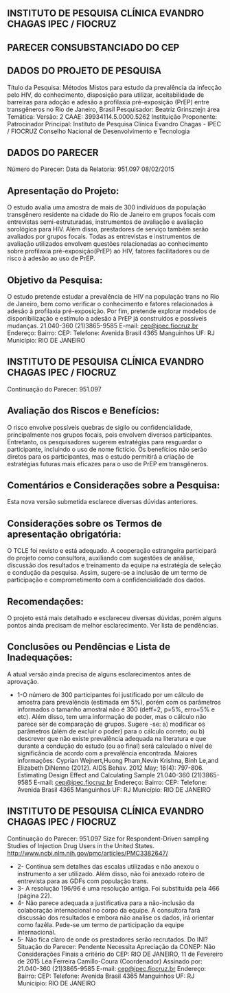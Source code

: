 
## INSTITUTO DE PESQUISA CLÍNICA EVANDRO CHAGAS IPEC / FIOCRUZ

## PARECER CONSUBSTANCIADO DO CEP

## DADOS DO PROJETO DE PESQUISA
Título da Pesquisa:
Métodos Mistos para estudo da prevalência da infecção pelo HIV, do conhecimento, disposição para utilizar, aceitabilidade de barreiras para  adoção e adesão a  profilaxia pré-exposição (PrEP) entre transgêneros no Rio de Janeiro, Brasil
Pesquisador:
Beatriz Grinsztejn
área Temática:
Versão:
2
CAAE:
39934114.5.0000.5262
Instituição Proponente:
Patrocinador Principal:
Instituto de Pesquisa Clínica Evandro Chagas - IPEC / FIOCRUZ Conselho Nacional de Desenvolvimento e Tecnologia

## DADOS DO PARECER
Número do Parecer:
Data da Relatoria:
951.097
08/02/2015

## Apresentação do Projeto:
O estudo avalia uma amostra de mais de 300 indivíduos da população transgênero residente na cidade do Rio de Janeiro em grupos focais com entrevistas semi-estruturadas, instrumentos de avaliação e avaliação sorológica para HIV. Além disso, prestadores de serviço também serão avaliados por grupos focais. Todas as entrevistas e instrumentos de avaliação utilizados envolvem questões relacionadas ao conhecimento sobre profilaxia pré-exposição(PrEP) ao HIV, fatores facilitadores ou de risco à adesão ao uso de PrEP.

## Objetivo da Pesquisa:
O estudo pretende estudar a prevalência de HIV na população trans no Rio de Janeiro, bem como verificar o conhecimento e fatores relacionados à adesão à profilaxia pré-exposição. Por fim, pretende explorar modelos de disponibilização e estímulo a adesão à PrEP já construídos e possíveis mudanças.
21.040-360
(21)3865-9585
E-mail:
cep@ipec.fiocruz.br
Endereço:
Bairro:
CEP:
Telefone:
Avenida Brasil 4365
Manguinhos
UF: RJ
Município:
RIO DE JANEIRO

## INSTITUTO DE PESQUISA CLÍNICA EVANDRO CHAGAS IPEC / FIOCRUZ
Continuação do Parecer: 951.097

## Avaliação dos Riscos e Benefícios:
O risco envolve possíveis quebras de sigilo ou confidencialidade, principalmente nos grupos focais, pois envolvem diversos participantes. Entretanto, os pesquisadores sugerem estratégias para resguardar o participante, incluindo o uso de nome fictício. Os benefícios não serão diretos para os participantes, mas o estudo permitirá a criação de estratégias futuras mais eficazes para o uso de PrEP em transgêneros.

## Comentários e Considerações sobre a Pesquisa:
Esta nova versão submetida esclarece diversas dúvidas anteriores.

## Considerações sobre os Termos de apresentação obrigatória:
O TCLE foi revisto e está adequado. A cooperação estrangeira participará do projeto como consultora, auxiliando com sugestões de análise,  discussão dos resultados e treinamento da equipe na estratégia de seleção e condução da pesquisa. Assim, sugere-se a inclusão de um termo de participação e comprometimento com a confidencialidade dos dados.

## Recomendações:
O projeto está mais detalhado e esclareceu diversas dúvidas, porém alguns pontos ainda precisam de melhor esclarecimento. Ver lista de pendências.

## Conclusões ou Pendências e Lista de Inadequações:
A atual versão ainda precisa de alguns esclarecimentos antes de aprovação.
- 1-O número de 300 participantes foi justificado por um cálculo de amostra para prevalência (estimada em 5%), porém com os parâmetros informados o tamanho amostral não é 300 (deff=2, p=5%, erro=5% e etc).
Além disso, tem uma informação de poder, mas o cálculo não parece ser de comparação de grupos. Sugere -se: a) modificar os parâmetros (além de excluir o poder) para o cálculo correto; ou b) descrever que não existe prevalência adequada na literatura e que durante a condução do estudo (ou ao final) será calculado o nível de significância de acordo com a prevalência encontrada.
Maiores informações: Cyprian Wejnert,Huong Pham,Nevin Krishna, Binh Le,and Elizabeth DiNenno (2012). AIDS Behav. 2012 May; 16(4): 797-806. Estimating Design Effect and Calculating Sample
21.040-360
(21)3865-9585
E-mail:
cep@ipec.fiocruz.br
Endereço:
Bairro:
CEP:
Telefone:
Avenida Brasil 4365
Manguinhos
UF: RJ
Município:
RIO DE JANEIRO

## INSTITUTO DE PESQUISA CLÍNICA EVANDRO CHAGAS IPEC / FIOCRUZ

Continuação do Parecer: 951.097
Size  for  Respondent-Driven  sampling  Studies  of  Injection  Drug  Users  in  the  United  States. http://www.ncbi.nlm.nih.gov/pmc/articles/PMC3382647/
- 2-  Continua sem detalhes das escalas utilizadas e não anexou o instrumento a ser utilizado. Além disso, não foi anexado roteiro de entrevista para as GDFs com população trans.
- 3- A resolução 196/96 é uma resolução antiga. Foi substituída pela 466 (página 22).
- 4- Não parece adequada a justificativa para a não-inclusão da colaboração internacional no corpo da equipe. A consultora fará discussão dos resultados e embora não analise os dados, irá orientar como fazêla. Pede-se um termo de participação da equipe internacional.
- 5- Não fica claro de onde os prestadores serão recrutados. Do INI?
Situação do Parecer:
Pendente
Necessita Apreciação da CONEP:
Não
Considerações Finais a critério do CEP:
RIO DE JANEIRO, 11 de Fevereiro de 2015
Léa Ferreira Camillo-Coura (Coordenador) Assinado por:
21.040-360
(21)3865-9585
E-mail:
cep@ipec.fiocruz.br
Endereço:
Bairro:
CEP:
Telefone:
Avenida Brasil 4365
Manguinhos
UF: RJ
Município:
RIO DE JANEIRO